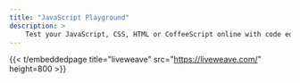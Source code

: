 ```yaml
---
title: "JavaScript Playground"
description: >
    Test your JavaScript, CSS, HTML or CoffeeScript online with code editor.
---
```


{{< t/embeddedpage title="liveweave" src="https://liveweave.com/" height=800 >}}
